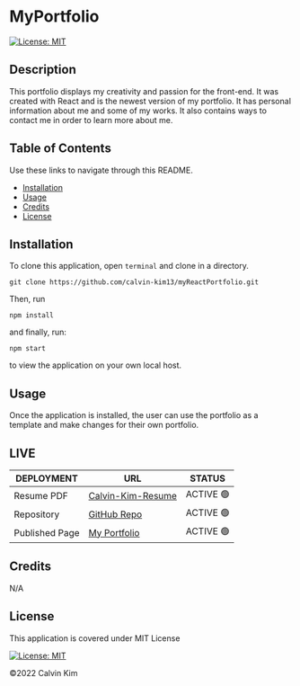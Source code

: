 # MyPortfolio

[![License: MIT](https://img.shields.io/badge/License-MIT-blue.svg)](https://opensource.org/licenses/MIT)

## Description

This portfolio displays my creativity and passion for the front-end. It was created with React and is the newest version of my portfolio. It has personal information about me and some of my works. It also contains ways to contact me in order to learn more about me.

## Table of Contents

Use these links to navigate through this README.

- [Installation](#installation)
- [Usage](#usage)
- [Credits](#credits)
- [License](#license)

## Installation

To clone this application, open `terminal` and clone in a directory.

    git clone https://github.com/calvin-kim13/myReactPortfolio.git

Then, run

    npm install

and finally, run:

    npm start

to view the application on your own local host.

## Usage

Once the application is installed, the user can use the portfolio as a template and make changes for their own portfolio.

## LIVE

| DEPLOYMENT     | URL                                                             | STATUS    |
| -------------- | --------------------------------------------------------------- | --------- |
| Resume PDF     | [Calvin-Kim-Resume](./src/assets//resume.pdf)                   | ACTIVE 🟢 |
| Repository     | [GitHub Repo](https://github.com/calvin-kim13/myReactPortfolio) | ACTIVE 🟢 |
| Published Page | [My Portfolio](https://calvinkim.netlify.app/)                  | ACTIVE 🟢 |

## Credits

N/A

## License

This application is covered under MIT License

[![License: MIT](https://img.shields.io/badge/License-MIT-blue.svg)](https://opensource.org/licenses/MIT)

©2022 Calvin Kim
